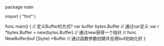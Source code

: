 package main

import (
    "fmt"
)

func main() {
    // 定义Buffer的方式?
    var buffer bytes.Buffer // 通过var定义
    var r *bytes.Buffer = new(bytes.Buffer) // 通过new获得一个指针
    // func NewBuffer(buf []byte) *Buffer // 通过函数参数创建并且用buf初始化好
}
